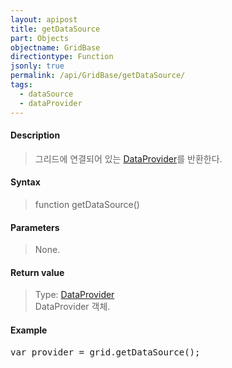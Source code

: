 ```yaml
---
layout: apipost
title: getDataSource
part: Objects
objectname: GridBase
directiontype: Function
jsonly: true
permalink: /api/GridBase/getDataSource/
tags:
  - dataSource
  - dataProvider
---
```



#### Description

> 그리드에 연결되어 있는 [DataProvider](/api/DataProvider/)를 반환한다.

#### Syntax

> function getDataSource()  

#### Parameters

> None.  

#### Return value

> Type: [DataProvider](/api/DataProvider/)  
> DataProvider 객체.  

#### Example

<pre class="prettyprint">
var provider = grid.getDataSource();
</pre>




